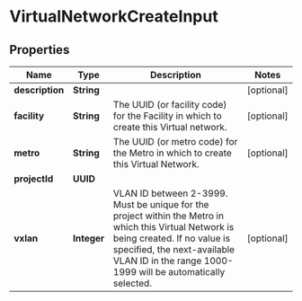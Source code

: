 

# VirtualNetworkCreateInput


## Properties

| Name | Type | Description | Notes |
|------------ | ------------- | ------------- | -------------|
|**description** | **String** |  |  [optional] |
|**facility** | **String** | The UUID (or facility code) for the Facility in which to create this Virtual network. |  [optional] |
|**metro** | **String** | The UUID (or metro code) for the Metro in which to create this Virtual Network. |  [optional] |
|**projectId** | **UUID** |  |  |
|**vxlan** | **Integer** | VLAN ID between 2-3999. Must be unique for the project within the Metro in which this Virtual Network is being created. If no value is specified, the next-available VLAN ID in the range 1000-1999 will be automatically selected. |  [optional] |



